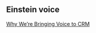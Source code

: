 ## Einstein voice
[Why We’re Bringing Voice to CRM](https://www.salesforce.com/blog/2019/11/voice-AI-future-of-business?d=cta-li-promo-171)

<iframe width="800" height="500 src="https://www.youtube.com/embed/SYst-KaydOc" frameborder="0" allow="accelerometer; autoplay; encrypted-media; gyroscope; picture-in-picture" allowfullscreen></iframe>

